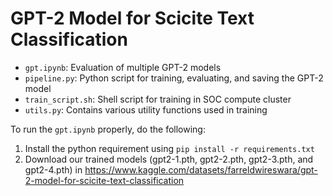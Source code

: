 # GPT-2 Model for Scicite Text Classification

- `gpt.ipynb`: Evaluation of multiple GPT-2 models
- `pipeline.py`: Python script for training, evaluating, and saving the GPT-2 model
- `train_script.sh`: Shell script for training in SOC compute cluster
- `utils.py`: Contains various utility functions used in training

To run the `gpt.ipynb` properly, do the following:

1. Install the python requirement using ```pip install -r requirements.txt```
2. Download our trained models (gpt2-1.pth, gpt2-2.pth, gpt2-3.pth, and gpt2-4.pth) in https://www.kaggle.com/datasets/farreldwireswara/gpt-2-model-for-scicite-text-classification
